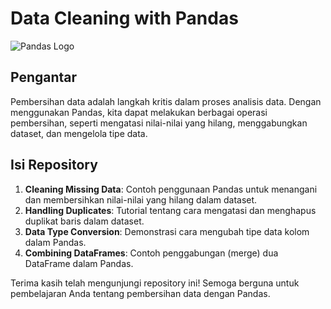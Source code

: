 
# Data Cleaning with Pandas

![Pandas Logo](https://pandas.pydata.org/docs/_static/pandas.svg)

## Pengantar

Pembersihan data adalah langkah kritis dalam proses analisis data. Dengan menggunakan Pandas, kita dapat melakukan berbagai operasi pembersihan, seperti mengatasi nilai-nilai yang hilang, menggabungkan dataset, dan mengelola tipe data.

## Isi Repository

1. **Cleaning Missing Data**: Contoh penggunaan Pandas untuk menangani dan membersihkan nilai-nilai yang hilang dalam dataset.
2. **Handling Duplicates**: Tutorial tentang cara mengatasi dan menghapus duplikat baris dalam dataset.
3. **Data Type Conversion**: Demonstrasi cara mengubah tipe data kolom dalam Pandas.
4. **Combining DataFrames**: Contoh penggabungan (merge) dua DataFrame dalam Pandas.


Terima kasih telah mengunjungi repository ini! Semoga berguna untuk pembelajaran Anda tentang pembersihan data dengan Pandas.
